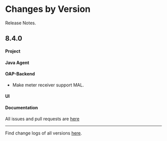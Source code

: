 Changes by Version
==================
Release Notes.

8.4.0
------------------
#### Project


#### Java Agent


#### OAP-Backend
* Make meter receiver support MAL.

#### UI


#### Documentation


All issues and pull requests are [here](https://github.com/apache/skywalking/milestone/68?closed=1)

------------------
Find change logs of all versions [here](changes).
